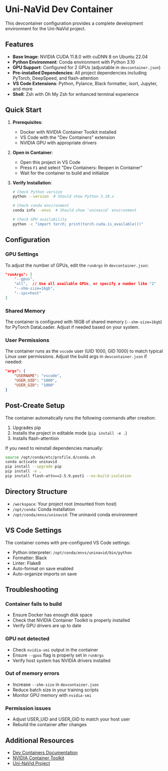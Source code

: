 # Uni-NaVid Dev Container

This devcontainer configuration provides a complete development environment for the Uni-NaVid project.

## Features

- **Base Image**: NVIDIA CUDA 11.8.0 with cuDNN 8 on Ubuntu 22.04
- **Python Environment**: Conda environment with Python 3.10
- **GPU Support**: Configured for 2 GPUs (adjustable in `devcontainer.json`)
- **Pre-installed Dependencies**: All project dependencies including PyTorch, DeepSpeed, and flash-attention
- **VS Code Extensions**: Python, Pylance, Black formatter, isort, Jupyter, and more
- **Shell**: Zsh with Oh My Zsh for enhanced terminal experience

## Quick Start

1. **Prerequisites**:
   - Docker with NVIDIA Container Toolkit installed
   - VS Code with the "Dev Containers" extension
   - NVIDIA GPU with appropriate drivers

2. **Open in Container**:
   - Open this project in VS Code
   - Press `F1` and select "Dev Containers: Reopen in Container"
   - Wait for the container to build and initialize

3. **Verify Installation**:
   ```bash
   # Check Python version
   python --version  # Should show Python 3.10.x
   
   # Check conda environment
   conda info --envs  # Should show 'uninavid' environment
   
   # Check GPU availability
   python -c "import torch; print(torch.cuda.is_available())"
   ```

## Configuration

### GPU Settings

To adjust the number of GPUs, edit the `runArgs` in `devcontainer.json`:

```json
"runArgs": [
    "--gpus",
    "all",  // Use all available GPUs, or specify a number like "2"
    "--shm-size=16gb",
    "--ipc=host"
]
```

### Shared Memory

The container is configured with 16GB of shared memory (`--shm-size=16gb`) for PyTorch DataLoader. Adjust if needed based on your system.

### User Permissions

The container runs as the `vscode` user (UID 1000, GID 1000) to match typical Linux user permissions. Adjust the build args in `devcontainer.json` if needed:

```json
"args": {
    "USERNAME": "vscode",
    "USER_UID": "1000",
    "USER_GID": "1000"
}
```

## Post-Create Setup

The container automatically runs the following commands after creation:
1. Upgrades pip
2. Installs the project in editable mode (`pip install -e .`)
3. Installs flash-attention

If you need to reinstall dependencies manually:

```bash
source /opt/conda/etc/profile.d/conda.sh
conda activate uninavid
pip install --upgrade pip
pip install -e .
pip install flash-attn==2.5.9.post1 --no-build-isolation
```

## Directory Structure

- `/workspace`: Your project root (mounted from host)
- `/opt/conda`: Conda installation
- `/opt/conda/envs/uninavid`: The uninavid conda environment

## VS Code Settings

The container comes with pre-configured VS Code settings:
- Python interpreter: `/opt/conda/envs/uninavid/bin/python`
- Formatter: Black
- Linter: Flake8
- Auto-format on save enabled
- Auto-organize imports on save

## Troubleshooting

### Container fails to build
- Ensure Docker has enough disk space
- Check that NVIDIA Container Toolkit is properly installed
- Verify GPU drivers are up to date

### GPU not detected
- Check `nvidia-smi` output in the container
- Ensure `--gpus` flag is properly set in `runArgs`
- Verify host system has NVIDIA drivers installed

### Out of memory errors
- Increase `--shm-size` in `devcontainer.json`
- Reduce batch size in your training scripts
- Monitor GPU memory with `nvidia-smi`

### Permission issues
- Adjust USER_UID and USER_GID to match your host user
- Rebuild the container after changes

## Additional Resources

- [Dev Containers Documentation](https://code.visualstudio.com/docs/devcontainers/containers)
- [NVIDIA Container Toolkit](https://docs.nvidia.com/datacenter/cloud-native/container-toolkit/install-guide.html)
- [Uni-NaVid Project](https://pku-epic.github.io/Uni-NaVid/)
